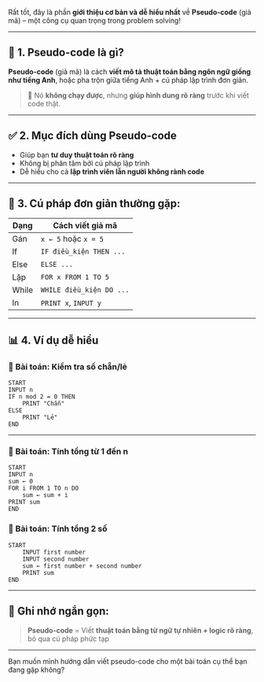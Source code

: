 Rất tốt, đây là phần **giới thiệu cơ bản và dễ hiểu nhất** về **Pseudo-code** (giả mã) – một công cụ quan trọng trong problem solving!

---

## 🧠 **1. Pseudo-code là gì?**

**Pseudo-code** (giả mã) là cách **viết mô tả thuật toán bằng ngôn ngữ giống như tiếng Anh**, hoặc pha trộn giữa tiếng Anh + cú pháp lập trình đơn giản.

> 🧩 Nó **không chạy được**, nhưng **giúp hình dung rõ ràng** trước khi viết code thật.

---

## ✅ **2. Mục đích dùng Pseudo-code**

- Giúp bạn **tư duy thuật toán rõ ràng**
- Không bị phân tâm bởi cú pháp lập trình
- Dễ hiểu cho cả **lập trình viên lẫn người không rành code**

---

## 🔧 **3. Cú pháp đơn giản thường gặp:**

| Dạng | Cách viết giả mã        |
|------|-------------------------|
| Gán  | `x ← 5` hoặc `x = 5`     |
| If   | `IF điều_kiện THEN ...` |
| Else | `ELSE ...`              |
| Lặp  | `FOR x FROM 1 TO 5`     |
| While| `WHILE điều_kiện DO ...`|
| In   | `PRINT x`, `INPUT y`    |

---

## 📊 **4. Ví dụ dễ hiểu**

### 🎯 Bài toán: Kiểm tra số chẵn/lẻ

```plaintext
START
INPUT n
IF n mod 2 = 0 THEN
    PRINT "Chẵn"
ELSE
    PRINT "Lẻ"
END
```

---

### 🎯 Bài toán: Tính tổng từ 1 đến n

```plaintext
START
INPUT n
sum ← 0
FOR i FROM 1 TO n DO
    sum ← sum + i
PRINT sum
END
```

### 🎯 Bài toán: Tính tổng 2 số

```plaintext
START
    INPUT first number
    INPUT second number
    sum ← first number + second number 
    PRINT sum
END
```

---

## 📌 Ghi nhớ ngắn gọn:

> **Pseudo-code** = Viết **thuật toán bằng từ ngữ tự nhiên + logic rõ ràng**, bỏ qua cú pháp phức tạp

---

Bạn muốn mình hướng dẫn viết pseudo-code cho một bài toán cụ thể bạn đang gặp không?